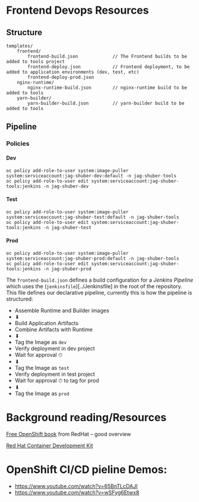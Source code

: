 # Frontend Devops Resources

## Structure

```
templates/
    frontend/
        frontend-build.json             // The Frontend builds to be added to tools project
        frontend-deploy.json            // Frontend deployment, to be added to application environments (dev, test, etc)
        frontend-deploy-prod.json       
    nginx-runtime/
        nginx-runtime-build.json        // nginx-runtime build to be added to tools
    yarn-builder/
        yarn-builder-build.json         // yarn-builder build to be added to tools
```

## Pipeline

### Policies

#### Dev
```
oc policy add-role-to-user system:image-puller system:serviceaccount:jag-shuber-dev:default -n jag-shuber-tools
oc policy add-role-to-user edit system:serviceaccount:jag-shuber-tools:jenkins -n jag-shuber-dev

```

#### Test
```
oc policy add-role-to-user system:image-puller system:serviceaccount:jag-shuber-test:default -n jag-shuber-tools
oc policy add-role-to-user edit system:serviceaccount:jag-shuber-tools:jenkins -n jag-shuber-test

```

#### Prod
```
oc policy add-role-to-user system:image-puller system:serviceaccount:jag-shuber-prod:default -n jag-shuber-tools
oc policy add-role-to-user edit system:serviceaccount:jag-shuber-tools:jenkins -n jag-shuber-prod

```




The `frontend-build.json` defines a build configuration for a *Jenkins Pipeline* which uses the (`jenkinsfile`)[../Jenkinsfile] in the root of the repository.  This file defines our declarative pipeline, currently this is how the pipeline is structured:

- Assemble Runtime and Builder images
- ⬇
- Build Application Artifacts
- Combine Artifacts with Runtime
- ⬇
- Tag the Image as `dev`
- Verify deployment in dev project
- Wait for approval ⏱
- ⬇
- Tag the Image as `test`
- Verify deployment in test project
- Wait for approval ⏱ to tag for prod
- ⬇
- Tag the Image as `prod`


# Background reading/Resources

[Free OpenShift book](https://www.openshift.com/promotions/for-developers.html) from RedHat – good overview

[Red Hat Container Development Kit](http://developers.redhat.com/products/cdk/overview/)

# OpenShift CI/CD pieline Demos:

- https://www.youtube.com/watch?v=65BnTLcDAJI
- https://www.youtube.com/watch?v=wSFyg6Etwx8
